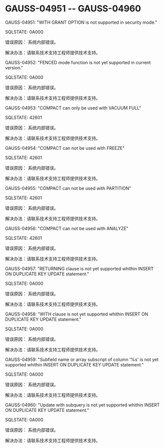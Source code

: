 # GAUSS-04951 -- GAUSS-04960

GAUSS-04951: "WITH GRANT OPTION is not supported in security mode."

SQLSTATE: 0A000

错误原因： 系统内部错误。

解决办法：请联系技术支持工程师提供技术支持。

GAUSS-04952: "FENCED mode function is not yet supported in current version."

SQLSTATE: 0A000

错误原因： 系统内部错误。

解决办法：请联系技术支持工程师提供技术支持。

GAUSS-04953: "COMPACT can only be used with VACUUM FULL"

SQLSTATE: 42601

错误原因： 系统内部错误。

解决办法：请联系技术支持工程师提供技术支持。

GAUSS-04954: "COMPACT can not be used with FREEZE"

SQLSTATE: 42601

错误原因： 系统内部错误。

解决办法：请联系技术支持工程师提供技术支持。

GAUSS-04955: "COMPACT can not be used with PARTITION"

SQLSTATE: 42601

错误原因： 系统内部错误。

解决办法：请联系技术支持工程师提供技术支持。

GAUSS-04956: "COMPACT can not be used with ANALYZE"

SQLSTATE: 42601

错误原因： 系统内部错误。

解决办法：请联系技术支持工程师提供技术支持。

GAUSS-04957: "RETURNING clause is not yet supported whithin INSERT ON DUPLICATE KEY UPDATE statement."

SQLSTATE: 0A000

错误原因： 系统内部错误。

解决办法：请联系技术支持工程师提供技术支持。

GAUSS-04958: "WITH clause is not yet supported whithin INSERT ON DUPLICATE KEY UPDATE statement."

SQLSTATE: 0A000

错误原因： 系统内部错误。

解决办法：请联系技术支持工程师提供技术支持。

GAUSS-04959: "Subfield name or array subscript of column '%s' is not yet supported whithin INSERT ON DUPLICATE KEY UPDATE statement."

SQLSTATE: 0A000

错误原因： 系统内部错误。

解决办法：请联系技术支持工程师提供技术支持。

GAUSS-04960: "Update with subquery is not yet supported whithin INSERT ON DUPLICATE KEY UPDATE statement."

SQLSTATE: 0A000

错误原因： 系统内部错误。

解决办法：请联系技术支持工程师提供技术支持。


